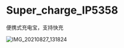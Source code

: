 # Super_charge_IP5358
便携式充电宝，支持快充

![IMG_20210827_131824](https://user-images.githubusercontent.com/68551037/131209325-d16dc7e0-20a1-4608-82d3-39bcd3bc80bf.jpg)




